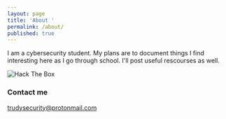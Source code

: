 ```yaml
---
layout: page
title: 'About '
permalink: /about/
published: true
---
```


I am a cybersecurity student.
My plans are to document things I find interesting here as I go through school. 
I'll post useful rescourses as well. 

<img src="http://www.hackthebox.eu/badge/image/102094" alt="Hack The Box">


### Contact me

[trudysecurity@protonmail.com](mailto:trudysecurity@protonmail.com)
